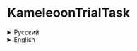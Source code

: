 # KameleoonTrialTask

<details><summary>Русский</summary>

  ## Стек технологий
  +	JDK 11
  + H2
  +	SpringBoot
  +	Maven
  +	Docker
  
  ## Прогресс
  - Завершённый
  
  ## Ссылки
  - [Cсылка на задание](https://developers.kameleoon.com/back-end-trial-task.html)
  
  ## Примечание
  Статистика в виде графа с течением времени реализована в виде возврата из базы данных листа мап в виде:
  + 1. Дата поставленной оценки (date)
  + 2. Положительная или отрицательная оценка (vote_number)
  + Поиск производится по id котировки
  
</details>

<details><summary>English</summary>

  ## Technology stack
  +	JDK 11
  + H2
  +	SpringBoot
  +	Maven
  +	Docker
  
  ## Progress
  - Completed
  
  ## Links
  - [Link to the task](https://developers.kameleoon.com/back-end-trial-task.html) 
  
  ## Note
  Statistics of graph of the evolution of the votes over time implemented as a List<Map>:
  + 1. Date of assessment (date)
  + 2. Positive or negative evaluation (vote_number)
  + The search is performed by quote id
</details>
